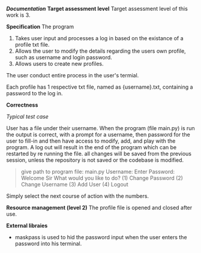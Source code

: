 ***Documentation***
**Target assessment level**
Target assessment level of this work is 3.

**Specification**
The program
1. Takes user input and processes a log in based on the existance of a profile txt file.
2. Allows the user to modify the details regarding the users own profile, such as username and login password. 
3. Allows users to create new profiles.

The user conduct entire process in the user's termial.

Each profile has 1 respective txt file, named as {username}.txt, containing a password to the log in. 


**Correctness**

*Typical test case*

User has a file under their username. When the program (file main.py) is run the output is correct, with a prompt for a username, then password for the user to fill-in and then have access to modify, add, and play with the program. A log out will result in the end of the program which can be restarted by re running the file. all changes will be saved from the previous session, unless the repository is not saved or the codebase is modified.

> give path to program file: main.py
> Username:
> Enter Password: 
> Welcome Sir
> What would you like to do?
> (1) Change Password
> (2) Change Username
> (3) Add User
> (4) Logout
> 

Simply select the next course of action with the numbers.


**Resource management (level 2)**
The profile file is opened and closed after use.


**External libraies**
- maskpass is used to hid the password input when the user enters the password into his terminal.